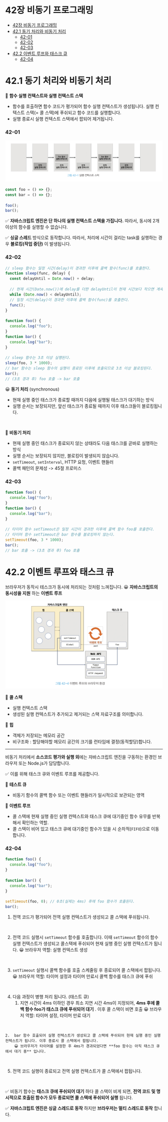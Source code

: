 # 42장 비동기 프로그래밍

- [42장 비동기 프로그래밍](#42장-비동기-프로그래밍)
- [42.1 동기 처리와 비동기 처리](#421-동기-처리와-비동기-처리)
  - [42-01](#42-01)
  - [42-02](#42-02)
  - [42-03](#42-03)
- [42.2 이벤트 루프와 태스크 큐](#422-이벤트-루프와-태스크-큐)
  - [42-04](#42-04)

# 42.1 동기 처리와 비동기 처리

🤔 **함수 실행 컨텍스트와 실행 컨텍스트 스택**

- 함수를 호출하면 함수 코드가 평가되어 함수 실행 컨텍스트가 생성됩니다.
  실행 컨텍스트 스택(= 콜 스택)에 푸쉬되고 함수 코드를 실행합니다.
- 실행 종료시 실행 컨텍스트 스택에서 팝되어 제거됩니다.

### 42-01

![42-01 실행 컨텐스트 스택](/assets/42-01.png)

```javascript
const foo = () => {};
const bar = () => {};

foo();
bar();
```

✅ **자바스크립트 엔진은 단 하나의 실행 컨텍스트 스택을 가집니다.**
따라서, 동시에 2개 이상의 함수를 실행할 수 없습니다.

✅ **싱글 스레드** 방식으로 동작합니다.
따라서, 처리에 시간이 걸리는 task를 실행하는 경우 **블로킹(작업 중단)** 이 발생됩니다.

### 42-02

```javascript
// sleep 함수는 일정 시간(delay)이 경과한 이후에 콜백 함수(func)를 호출한다.
function sleep(func, delay) {
  const delayUntil = Date.now() + delay;

  // 현재 시간(Date.now())에 delay를 더한 delayUntil이 현재 시간보다 작으면 계속 반복한다.
  while (Date.now() < delayUntil);
  // 일정 시간(delay)이 경과한 이후에 콜백 함수(func)를 호출한다.
  func();
}

function foo() {
  console.log("foo");
}
function bar() {
  console.log("bar");
}

// sleep 함수는 3초 이상 실행된다.
sleep(foo, 3 * 1000);
// bar 함수는 sleep 함수의 실행이 종료된 이후에 호출되므로 3초 이상 블로킹된다.
bar();
// (3초 경과 후) foo 호출 -> bar 호출
```

😀 **동기 처리** (synchronous)

- 현재 실행 중인 태스크가 종료할 때까지 다음에 실행될 태스크가 대기하는 방식
- 실행 순서는 보장되지만, 앞선 태스크가 종료될 때까지 이후 태스크들이 블로킹됩니다.

<br>

🤔 **비동기 처리**

- 현재 실행 중인 태스크가 종료되지 않는 상태라도 다음 태스크를 곧바로 실행하는 방식
- 실행 순서는 보장되지 않지만, 블로킹이 발생되지 않습니다.
- `setTimeout`, `setInterval`, HTTP 요청, 이벤트 핸들러
- 콜백 패턴의 문제성 -> 45절 프로미스

### 42-03

```javascript
function foo() {
  console.log("foo");
}
function bar() {
  console.log("bar");
}

// 타이머 함수 setTimeout은 일정 시간이 경과한 이후에 콜백 함수 foo를 호출한다.
// 타이머 함수 setTimeout은 bar 함수를 블로킹하지 않는다.
setTimeout(foo, 3 * 1000);
bar();
// bar 호출 -> (3초 경과 후) foo 호출
```

# 42.2 이벤트 루프와 태스크 큐

브라우저가 동작시 테스크가 동시에 처리되는 것처럼 느껴집니다.
😀 **자바스크립트의 동시성을 지원** 하는 **이벤트 루프**

![42-4](/assets/42-04.png)

🤔 **콜 스택**

- 실행 컨텍스트 스택
- 생성된 실행 컨텍스트가 추가되고 제거되는 스택 자료구조를 의미합니다.

🤔 **힙**

- 객체가 저장되는 메모리 공간
- 비구조화 : 할당해야할 메모리 공간의 크기를 런타임에 결정(동적할당)합니다.

---

비동기 처리에서 **소스코드 평가와 실행 외**에는 자바스크립트 엔진을 구동하는 환경인 브라우저 또는 Node.js가 담당합니다.

✅ 이를 위해 태스크 큐와 이벤트 루프를 제공합니다.

🤔 **테스트 큐**

- 비동기 함수의 콜백 함수 또는 이벤트 핸들러가 일시적으로 보관되는 영역

🤔 **이벤트 루프**

- 콜 스택에 현재 실행 중인 실행 컨텍스트와 태스크 큐에 대기중인 함수 유무를 반복해서 확인하는 역할.
- 콜 스택이 비어 있고 태스크 큐에 대기중인 함수가 있을 시 순차적(`FIFO`)으로 이동합니다.

### 42-04

```javascript
function foo() {
  console.log("foo");
}

function bar() {
  console.log("bar");
}

setTimeout(foo, 0); // 0초(실제는 4ms) 후에 foo 함수가 호출된다.
bar();
```

1.  전역 코드가 평가되어 전역 실행 컨텍스트가 생성되고 콜 스택에 푸쉬됩니다.

<br>

2.  전역 코드 실행시 `setTimeout` 함수를 호출합니다. 이때 `setTimeout` 함수의 함수 실행 컨텍스트가 생성되고 콜스택에 푸쉬되어 현재 실행 중인 실행 컨텍스트가 됩니다.
    😀 브라우저 역할: 실행 컨텍스트 생성

<br>

3.  `setTimeout` 실행시 콜백 함수를 호출 스케줄링 후 종료되어 콜 스택에서 팝됩니다.
    😀 브라우저 역할: 타이머 설정과 타이머 만료시 콜백 함수를 태스크 큐에 푸쉬

<br>

4.  다음 과정이 병행 처리 됩니다. (태스트 큐)
    1.  지연 시간이 4ms 이하인 경우 최소 지연 시간 4ms이 지정되어, **4ms 후에 콜백 함수 foo가 태스크 큐에 푸쉬되어 대기** . 이후 콜 스택이 비면 호출
        😀 브라우저 역할: 타이머 설정, 타이머 만료 대기

<br>

    2.  bar 함수 호출되어 실행 컨텍스트가 생성되고 콜 스택에 푸쉬되어 현재 실행 중인 실행 컨텍스트가 됩니다. 이후 종료시 콜 스택에서 팝됩니다.
        😀 브라우저가 타이머를 설정한 후 4ms가 경과되었다면 **foo 함수는 아직 태스크 큐에서 대기 중** 입니다.

<br>

5.  전역 코드 실행이 종료되고 전역 실행 컨텍스트가 콜 스택에서 팝됩니다.

<br>

✅ 비동기 함수는 **태스크 큐에 푸쉬되어 대기** 하다 콜 스택이 비게 되면, **전역 코드 및 명시적으로 호출된 함수가 모두 종료되면 콜 스택에 푸쉬되어 실행** 됩니다.

✅ **자바스크립트 엔진은 싱글 스레드로 동작** 하지만 **브라우저는 멀티 스레드로 동작** 합니다.
